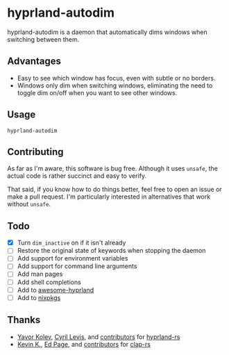 # hyprland-autodim

hyprland-autodim is a daemon that automatically dims windows when switching between them.

## Advantages

- Easy to see which window has focus, even with subtle or no borders.
- Windows only dim when switching windows, eliminating the need to toggle dim on/off when you want to see other windows.

## Usage

```fish
hyprland-autodim
```

## Contributing

As far as I'm aware, this software is bug free. Although it uses `unsafe`, the actual code is rather succinct and easy to verify.

That said, if you know how to do things better, feel free to open an issue or make a pull request. I'm particularly interested in alternatives that work without `unsafe`.

## Todo

- [x] Turn `dim_inactive` on if it isn't already
- [ ] Restore the original state of keywords when stopping the daemon
- [ ] Add support for environment variables
- [ ] Add support for command line arguments
- [ ] Add man pages
- [ ] Add shell completions
- [ ] Add to [awesome-hyprland](https://github.com/hyprland-community/awesome-hyprland)
- [ ] Add to [nixpkgs](https://github.com/NixOS/nixpkgs)

## Thanks

- [Yavor Kolev](https://github.com/yavko), [Cyril Levis](https://github.com/cyrinux), and [contributors](https://github.com/hyprland-community/hyprland-rs/graphs/contributors) for [hyprland-rs](https://github.com/hyprland-community/hyprland-rs)
- [Kevin K.](https://github.com/kbknapp), [Ed Page](https://github.com/epage), and [contributors](https://github.com/clap-rs/clap/graphs/contributors) for [clap-rs](https://github.com/clap-rs/clap)
